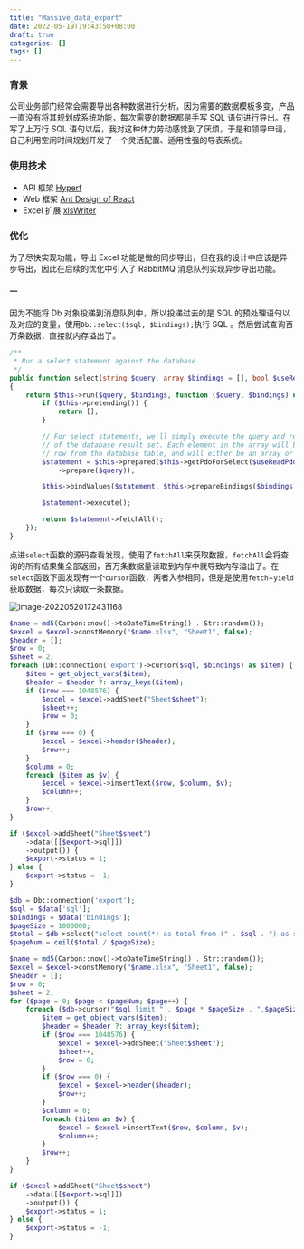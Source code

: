```yaml
---
title: "Massive_data_export"
date: 2022-05-19T19:43:58+08:00
draft: true
categories: []
tags: []
---
```


### 背景

公司业务部门经常会需要导出各种数据进行分析，因为需要的数据模板多变，产品一直没有将其规划成系统功能，每次需要的数据都是手写 SQL 语句进行导出。在写了上万行 SQL 语句以后，我对这种体力劳动感觉到了厌烦，于是和领导申请，自己利用空闲时间规划开发了一个灵活配置、适用性强的导表系统。

### 使用技术

+ API 框架 [Hyperf](https://www.hyperf.wiki/2.2/#/zh-cn/)
+ Web 框架 [Ant Design of React](https://ant.design/docs/react/introduce-cn)
+ Excel 扩展 [xlsWriter](https://xlswriter.viest.me/)

### 优化

为了尽快实现功能，导出 Excel 功能是做的同步导出，但在我的设计中应该是异步导出，因此在后续的优化中引入了 RabbitMQ 消息队列实现异步导出功能。

#### 一

因为不能将 Db 对象投递到消息队列中，所以投递过去的是 SQL 的预处理语句以及对应的变量，使用`Db::select($sql, $bindings);`执行 SQL 。然后尝试查询百万条数据，直接就内存溢出了。

```php
/**
 * Run a select statement against the database.
 */
public function select(string $query, array $bindings = [], bool $useReadPdo = true): array
{
    return $this->run($query, $bindings, function ($query, $bindings) use ($useReadPdo) {
        if ($this->pretending()) {
            return [];
        }

        // For select statements, we'll simply execute the query and return an array
        // of the database result set. Each element in the array will be a single
        // row from the database table, and will either be an array or objects.
        $statement = $this->prepared($this->getPdoForSelect($useReadPdo)
            ->prepare($query));

        $this->bindValues($statement, $this->prepareBindings($bindings));

        $statement->execute();

        return $statement->fetchAll();
    });
}
```

点进`select`函数的源码查看发现，使用了`fetchAll`来获取数据，`fetchAll`会将查询的所有结果集全部返回，百万条数据量读取到内存中就导致内存溢出了。在`select`函数下面发现有一个`cursor`函数，两者入参相同，但是是使用`fetch`+`yield`获取数据，每次只读取一条数据。

![image-20220520172431168](https://image.chance.fyi/image-20220520172431168.png)

```php
$name = md5(Carbon::now()->toDateTimeString() . Str::random());
$excel = $excel->constMemory("$name.xlsx", "Sheet1", false);
$header = [];
$row = 0;
$sheet = 2;
foreach (Db::connection('export')->cursor($sql, $bindings) as $item) {
    $item = get_object_vars($item);
    $header = $header ?: array_keys($item);
    if ($row === 1048576) {
        $excel = $excel->addSheet("Sheet$sheet");
        $sheet++;
        $row = 0;
    }
    if ($row === 0) {
        $excel = $excel->header($header);
        $row++;
    }
    $column = 0;
    foreach ($item as $v) {
        $excel = $excel->insertText($row, $column, $v);
        $column++;
    }
    $row++;
}

if ($excel->addSheet("Sheet$sheet")
    ->data([[$export->sql]])
    ->output()) {
    $export->status = 1;
} else {
    $export->status = -1;
}
```

```php
$db = Db::connection('export');
$sql = $data['sql'];
$bindings = $data['bindings'];
$pageSize = 1000000;
$total = $db->select("select count(*) as total from (" . $sql . ") as s", $bindings)[0]->total;
$pageNum = ceil($total / $pageSize);

$name = md5(Carbon::now()->toDateTimeString() . Str::random());
$excel = $excel->constMemory("$name.xlsx", "Sheet1", false);
$header = [];
$row = 0;
$sheet = 2;
for ($page = 0; $page < $pageNum; $page++) {
    foreach ($db->cursor("$sql limit " . $page * $pageSize . ",$pageSize", $bindings) as $item) {
        $item = get_object_vars($item);
        $header = $header ?: array_keys($item);
        if ($row === 1048576) {
            $excel = $excel->addSheet("Sheet$sheet");
            $sheet++;
            $row = 0;
        }
        if ($row === 0) {
            $excel = $excel->header($header);
            $row++;
        }
        $column = 0;
        foreach ($item as $v) {
            $excel = $excel->insertText($row, $column, $v);
            $column++;
        }
        $row++;
    }
}

if ($excel->addSheet("Sheet$sheet")
    ->data([[$export->sql]])
    ->output()) {
    $export->status = 1;
} else {
    $export->status = -1;
}
```

